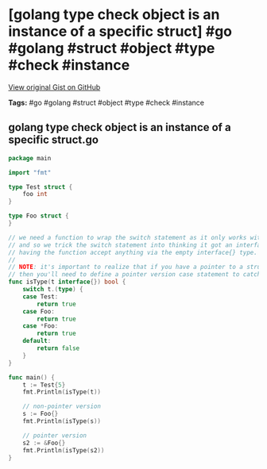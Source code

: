 # [golang type check object is an instance of a specific struct] #go #golang #struct #object #type #check #instance

[View original Gist on GitHub](https://gist.github.com/Integralist/a2e407afe89be6039001535c09f782fc)

**Tags:** #go #golang #struct #object #type #check #instance

## golang type check object is an instance of a specific struct.go

```go
package main

import "fmt"

type Test struct {
	foo int
}

type Foo struct {
}

// we need a function to wrap the switch statement as it only works with interface types, 
// and so we trick the switch statement into thinking it got an interface type by
// having the function accept anything via the empty interface{} type.
//
// NOTE: it's important to realize that if you have a pointer to a struct, 
// then you'll need to define a pointer version case statement to catch it.
func isType(t interface{}) bool {
	switch t.(type) {
	case Test:
		return true
	case Foo:
		return true
	case *Foo:
		return true
	default:
		return false
	}
}

func main() {
	t := Test{5}
	fmt.Println(isType(t))

  	// non-pointer version
	s := Foo{}
	fmt.Println(isType(s))

  	// pointer version
	s2 := &Foo{}
	fmt.Println(isType(s2))
}
```

